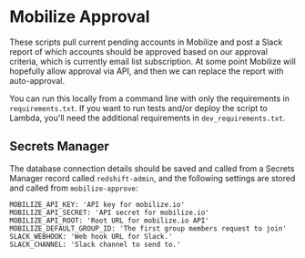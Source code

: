 
# Mobilize Approval

These scripts pull current pending accounts in Mobilize and post a Slack report of which accounts should be approved based on our approval criteria, which is currently email list subscription. At some point Mobilize will hopefully allow approval via API, and then we can replace the report with auto-approval.

You can run this locally from a command line with only the requirements in `requirements.txt`. If you want to run tests and/or deploy the script to Lambda, you'll need the additional requirements in `dev_requirements.txt`.

## Secrets Manager

The database connection details should be saved and called from a Secrets Manager record called `redshift-admin`, and the following settings are stored and called from `mobilize-approve`:

    MOBILIZE_API_KEY: 'API key for mobilize.io'
    MOBILIZE_API_SECRET: 'API secret for mobilize.io'
    MOBILIZE_API_ROOT: 'Root URL for mobilize.io API'
    MOBILIZE_DEFAULT_GROUP_ID: 'The first group members request to join'
    SLACK_WEBHOOK: 'Web hook URL for Slack.'
    SLACK_CHANNEL: 'Slack channel to send to.'
